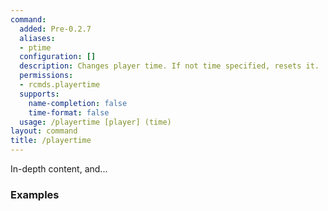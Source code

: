 ```yaml
---
command:
  added: Pre-0.2.7
  aliases:
  - ptime
  configuration: []
  description: Changes player time. If not time specified, resets it.
  permissions:
  - rcmds.playertime
  supports:
    name-completion: false
    time-format: false
  usage: /playertime [player] (time)
layout: command
title: /playertime
---
```


In-depth content, and...

### Examples

